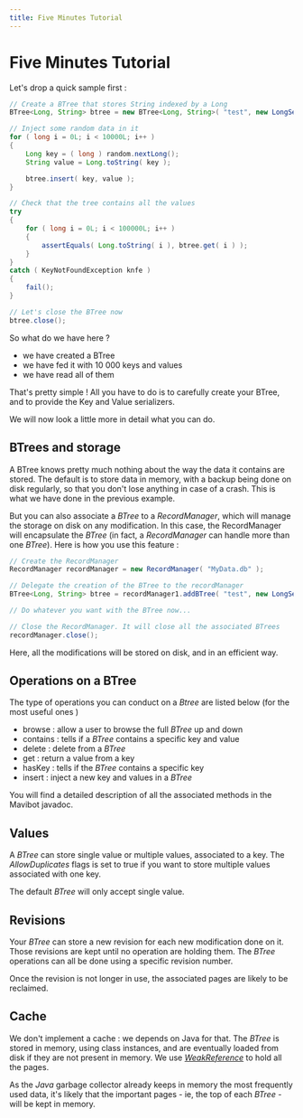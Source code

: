 ```yaml
---
title: Five Minutes Tutorial
---
```


# Five Minutes Tutorial

Let's drop a quick sample first :

```java
// Create a BTree that stores String indexed by a Long
BTree<Long, String> btree = new BTree<Long, String>( "test", new LongSerializer(), new StringSerializer() );

// Inject some random data in it
for ( long i = 0L; i < 10000L; i++ )
{
    Long key = ( long ) random.nextLong();
    String value = Long.toString( key );

    btree.insert( key, value );
}

// Check that the tree contains all the values
try
{
    for ( long i = 0L; i < 100000L; i++ )
    {
        assertEquals( Long.toString( i ), btree.get( i ) );
    }
}
catch ( KeyNotFoundException knfe )
{
    fail();
}

// Let's close the BTree now
btree.close();
```

So what do we have here ? 

* we have created a BTree
* we have fed it with 10 000 keys and values
* we have read all of them

That's pretty simple ! All you have to do is to carefully create your BTree, and to provide the Key and Value serializers.

We will now look a little more in detail what you can do.

## BTrees and storage

A BTree knows pretty much nothing about the way the data it contains are stored. The default is to store data in memory, with a backup being done on disk regularly, so that you don't lose anything in case of a crash. This is what we have done in the previous example.

But you can also associate a _BTree_ to a _RecordManager_, which will manage the storage on disk on any modification. In this case, the RecordManager will encapsulate the _BTree_ (in fact, a _RecordManager_ can handle more than one _BTree_). Here is how you use this feature :

```java
// Create the RecordManager
RecordManager recordManager = new RecordManager( "MyData.db" );

// Delegate the creation of the BTree to the recordManager
BTree<Long, String> btree = recordManager1.addBTree( "test", new LongSerializer(), new StringSerializer(), false );

// Do whatever you want with the BTree now...

// Close the RecordManager. It will close all the associated BTrees
recordManager.close();
```

Here, all the modifications will be stored on disk, and in an efficient way.

## Operations on a BTree

The type of operations you can conduct on a _Btree_ are listed below (for the most useful ones )

* browse : allow a user to browse the full _BTree_ up and down
* contains : tells if a _BTree_ contains a specific key and value
* delete : delete from a _BTree_
* get : return a value from a key 
* hasKey : tells if the _BTree_ contains a specific key
* insert : inject a new key and values in a _BTree_

You will find a detailed description of all the associated methods in the Mavibot javadoc.

## Values

A _BTree_ can store single value or multiple values, associated to a key. The _AllowDuplicates_ flags is set to true if you want to store multiple values associated with one key.

The default _BTree_ will only accept single value.

## Revisions

Your _BTree_ can store a new revision for each new modification done on it. Those revisions are kept until no operation are holding them. The _BTree_ operations can all be done using a specific revision number.

Once the revision is not longer in use, the associated pages are likely to be reclaimed.

## Cache

We don't implement a cache : we depends on Java for that. The _BTree_ is stored in memory, using class instances, and are eventually loaded from disk if they are not present in memory. We use [_WeakReference_](http://docs.oracle.com/javase/7/docs/api/java/lang/ref/WeakReference.html) to hold all the pages.

As the _Java_ garbage collector already keeps in memory the most frequently used data, it's likely that the important pages - ie, the top of each _BTree_ - will be kept in memory.